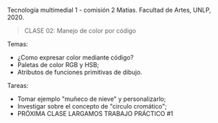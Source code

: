 Tecnología multimedial 1 - comisión 2 Matias. Facultad de Artes, UNLP, 2020.

> CLASE 02: Manejo de color por código

Temas:
- ¿Como expresar color mediante código?
- Paletas de color RGB y HSB;
- Atributos de funciones primitivas de dibujo.

Tareas:
- Tomar ejemplo "muñeco de nieve" y personalizarlo;
- Investigar sobre el concepto de "circulo cromático";
- PRÓXIMA CLASE LARGAMOS TRABAJO PRÁCTICO #1

